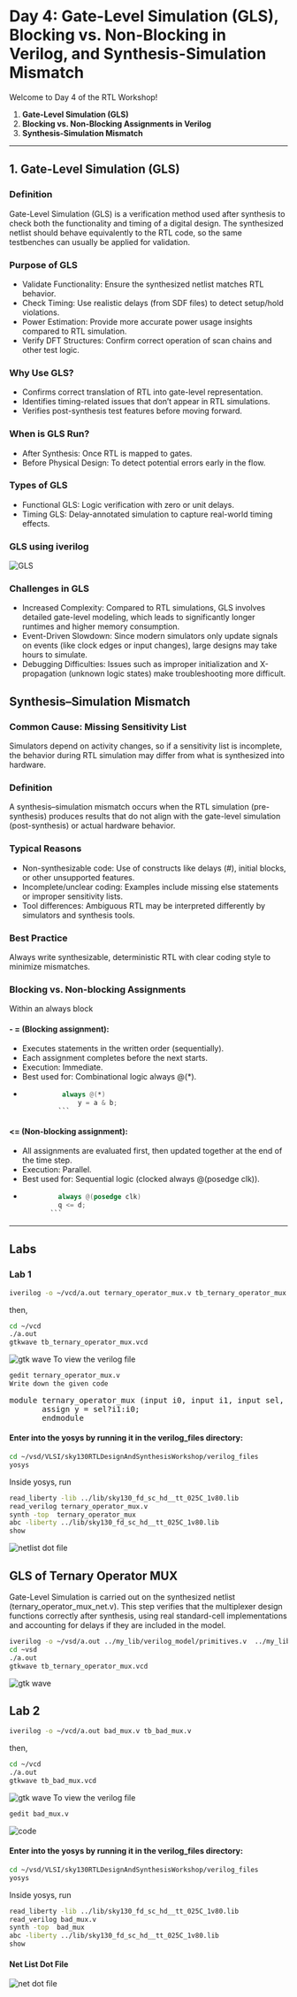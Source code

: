 # Day 4: Gate-Level Simulation (GLS), Blocking vs. Non-Blocking in Verilog, and Synthesis-Simulation Mismatch

Welcome to Day 4 of the RTL Workshop!

1. **Gate-Level Simulation (GLS)**
2. **Blocking vs. Non-Blocking Assignments in Verilog**
3. **Synthesis-Simulation Mismatch**

---
## 1. Gate-Level Simulation (GLS)
### Definition
Gate-Level Simulation (GLS) is a verification method used after synthesis to check both the functionality and timing of a digital design. The synthesized netlist should behave equivalently to the RTL code, so the same testbenches can usually be applied for validation.
### Purpose of GLS
- Validate Functionality: Ensure the synthesized netlist matches RTL behavior.
- Check Timing: Use realistic delays (from SDF files) to detect setup/hold violations.
- Power Estimation: Provide more accurate power usage insights compared to RTL simulation.
- Verify DFT Structures: Confirm correct operation of scan chains and other test logic.
### Why Use GLS?
- Confirms correct translation of RTL into gate-level representation.
- Identifies timing-related issues that don’t appear in RTL simulations.
- Verifies post-synthesis test features before moving forward.
### When is GLS Run?
- After Synthesis: Once RTL is mapped to gates.
- Before Physical Design: To detect potential errors early in the flow.
### Types of GLS
- Functional GLS: Logic verification with zero or unit delays.
- Timing GLS: Delay-annotated simulation to capture real-world timing effects.
### GLS using iverilog
![GLS](https://github.com/Rahul-Sivesh-11/RISC-V_Tape_Out_Week_1/blob/main/Images/2025-09-27%20(16).png)
### Challenges in GLS
- Increased Complexity: Compared to RTL simulations, GLS involves detailed gate-level modeling, which leads to significantly longer runtimes and higher memory consumption.
- Event-Driven Slowdown: Since modern simulators only update signals on events (like clock edges or input changes), large designs may take hours to simulate.
- Debugging Difficulties: Issues such as improper initialization and X-propagation (unknown logic states) make troubleshooting more difficult.
## Synthesis–Simulation Mismatch
### Common Cause: Missing Sensitivity List
Simulators depend on activity changes, so if a sensitivity list is incomplete, the behavior during RTL simulation may differ from what is synthesized into hardware.
### Definition
A synthesis–simulation mismatch occurs when the RTL simulation (pre-synthesis) produces results that do not align with the gate-level simulation (post-synthesis) or actual hardware behavior.
### Typical Reasons
- Non-synthesizable code: Use of constructs like delays (#), initial blocks, or other unsupported features.
- Incomplete/unclear coding: Examples include missing else statements or improper sensitivity lists.
- Tool differences: Ambiguous RTL may be interpreted differently by simulators and synthesis tools.
### Best Practice
Always write synthesizable, deterministic RTL with clear coding style to minimize mismatches.
### Blocking vs. Non-blocking Assignments
 Within an always block
#### - = (Blocking assignment):
- Executes statements in the written order (sequentially).
- Each assignment completes before the next starts.
- Execution: Immediate.
- Best used for: Combinational logic always @(*).
- ```verilog
            always @(*)
                y = a & b;
           ```
#### <= (Non-blocking assignment):
- All assignments are evaluated first, then updated together at the end of the time step.
- Execution: Parallel.
- Best used for: Sequential logic (clocked always @(posedge clk)).
-  ```verilog
            always @(posedge clk)
            q <= d;
          ```
---
## Labs

### Lab 1

```bash
iverilog -o ~/vcd/a.out ternary_operator_mux.v tb_ternary_operator_mux.v
```
then,
```bash
cd ~/vcd
./a.out
gtkwave tb_ternary_operator_mux.vcd
```
![gtk wave](https://github.com/Rahul-Sivesh-11/RISC-V_Tape_Out_Week_1/blob/main/Images/2025-09-27%20(17).png)
To view the verilog file 
```bash
gedit ternary_operator_mux.v
Write down the given code
```
<pre>module ternary_operator_mux (input i0, input i1, input sel, output y);
       assign y = sel?i1:i0;
       endmodule</pre>
 #### Enter into the yosys by running it in the verilog_files directory:
```bash
cd ~/vsd/VLSI/sky130RTLDesignAndSynthesisWorkshop/verilog_files
yosys
```
Inside yosys, run
```bash
read_liberty -lib ../lib/sky130_fd_sc_hd__tt_025C_1v80.lib
read_verilog ternary_operator_mux.v
synth -top  ternary_operator_mux
abc -liberty ../lib/sky130_fd_sc_hd__tt_025C_1v80.lib
show
```
![netlist dot file](https://github.com/Rahul-Sivesh-11/RISC-V_Tape_Out_Week_1/blob/main/Images/2025-09-27%20(18).png)
## GLS of Ternary Operator MUX
Gate-Level Simulation is carried out on the synthesized netlist (ternary_operator_mux_net.v). This step verifies that the multiplexer design functions correctly after synthesis, using real standard-cell implementations and accounting for delays if they are included in the model.
```bash
iverilog -o ~/vsd/a.out ../my_lib/verilog_model/primitives.v  ../my_lib/verilog_model/sky130_fd_sc_hd.v ternary_operator_mux_net.v tb_ternary_operator_mux.v
cd ~vsd
./a.out
gtkwave tb_ternary_operator_mux.vcd
```
![gtk wave](https://github.com/Rahul-Sivesh-11/RISC-V_Tape_Out_Week_1/blob/main/Images/2025-09-27%20(19).png)
## Lab 2

```bash
iverilog -o ~/vcd/a.out bad_mux.v tb_bad_mux.v
```
then,
```bash
cd ~/vcd
./a.out
gtkwave tb_bad_mux.vcd
```
![gtk wave](https://github.com/Rahul-Sivesh-11/RISC-V_Tape_Out_Week_1/blob/main/Images/2025-09-27%20(19).png)
To view the verilog file 
```bash
gedit bad_mux.v
```
![code](https://github.com/Rahul-Sivesh-11/RISC-V_Tape_Out_Week_1/blob/main/Images/2025-09-27%20(21).png)
#### Enter into the yosys by running it in the verilog_files directory:
```bash
cd ~/vsd/VLSI/sky130RTLDesignAndSynthesisWorkshop/verilog_files
yosys
```
Inside yosys, run
```bash
read_liberty -lib ../lib/sky130_fd_sc_hd__tt_025C_1v80.lib
read_verilog bad_mux.v
synth -top  bad_mux
abc -liberty ../lib/sky130_fd_sc_hd__tt_025C_1v80.lib
show
```
#### Net List Dot File
![net dot file](https://github.com/Rahul-Sivesh-11/RISC-V_Tape_Out_Week_1/blob/main/Images/2025-09-27%20(22).png)





